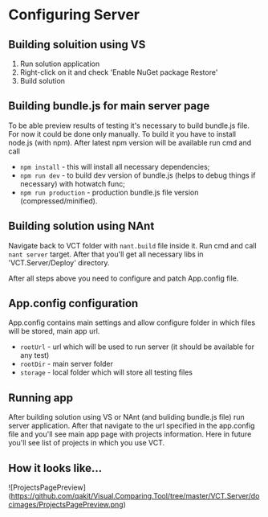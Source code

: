 # Configuring Server

## Building soluition using VS

1. Run solution application
2. Right-click on it and check 'Enable NuGet package Restore'
3. Build solution

## Building bundle.js for main server page
To be able preview results of testing it's necessary to build bundle.js file. For now it could be done
only manually. To build it you have to install node.js (with npm). After latest npm version will be available
run cmd and call

* `npm install` - this will install all necessary dependencies;
* `npm run dev` - to build dev version of bundle.js (helps to debug things if necessary) with hotwatch func;
* `npm run production` - production bundle.js file version (compressed/minified).

## Building solution using NAnt
Navigate back to VCT folder with `nant.build` file inside it. Run cmd and call `nant server` target. 
After that you'll get all necessary libs in 'VCT.Server/Deploy' directory.

After all steps above you need to configure and patch App.config file.

## App.config configuration

App.config contains main settings and allow configure folder in which files will be stored, main app url.

* `rootUrl` - url which will be used to run server (it should be available for any test)
* `rootDir` - main server folder
* `storage` - local folder which will store all testing files

## Running app
After building solution using VS or NAnt (and buliding bundle.js file) run server application.
After that navigate to the url specified in the app.config file and you'll see main app page
with projects information. Here in future you'll see list of projects in which you use VCT.

## How it looks like...

![ProjectsPagePreview] (https://github.com/qakit/Visual.Comparing.Tool/tree/master/VCT.Server/docimages/ProjectsPagePreview.png)
